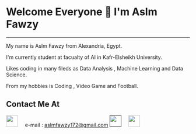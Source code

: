 # Welcome Everyone 👋 I'm Aslm Fawzy
---------
 My name is Aslm Fawzy from Alexandria, Egypt.
 
 I'm currently student at facualty of AI in Kafr-Elsheikh University.
 
 Likes coding in many fileds as Data Analysis , Machine Learning and Data Science.

From my hobbies is Coding , Video Game and Football.

## Contact Me At
<a href="https://www.linkedin.com/in/aslm-fawzy-3b808b1b7/"><img height="32" width="32" src="https://upload.wikimedia.org/wikipedia/commons/thumb/c/ca/LinkedIn_logo_initials.png/600px-LinkedIn_logo_initials.png" /></a>&nbsp;&nbsp;&nbsp;&nbsp;
e-mail : aslmfawzy172@gmail.com
<a href=""><img height="32" width="32" src="https://upload.wikimedia.org/wikipedia/commons/thumb/7/7e/Gmail_icon_%282020%29.svg/1024px-Gmail_icon_%282020%29.svg.png" /></a>&nbsp;&nbsp;&nbsp;&nbsp;
<a href="https://www.kaggle.com/kareem3egm"><img height="32" width="32" src="https://cdn3.iconfinder.com/data/icons/logos-and-brands-adobe/512/189_Kaggle-512.png" /></a>&nbsp;&nbsp;&nbsp;&nbsp;
</div>
